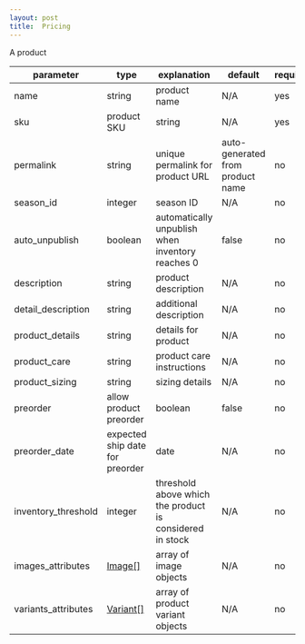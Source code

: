 ```yaml
---
layout: post
title:  Pricing
---
```


A product

|parameter|type|explanation|default|required|
|---|---|---|---|---|
|name|string|product name|N/A|yes|
|sku|product SKU|string|N/A|yes|
|permalink|string|unique permalink for product URL|auto-generated from product name|no|
|season_id|integer|season ID|N/A|no|
|auto_unpublish|boolean|automatically unpublish when inventory reaches 0|false|no|
|description|string|product description|N/A|no|
|detail_description|string|additional description|N/A|no|
|product_details|string|details for product|N/A|no|
|product_care|string|product care instructions|N/A|no|
|product_sizing|string|sizing details|N/A|no|
|preorder|allow product preorder|boolean|false|no|
|preorder_date|expected ship date for preorder|date|N/A|no|
|inventory_threshold|integer|threshold above which the product is considered in stock|N/A|no|
|images_attributes|[Image[]](/types/image)|array of image objects|N/A|no|
|variants_attributes|[Variant[]](/types/variant)|array of product variant objects|N/A|no|
